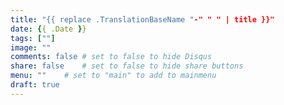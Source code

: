 ```yaml
---
title: "{{ replace .TranslationBaseName "-" " " | title }}"
date: {{ .Date }}
tags: [""]
image: ""
comments: false # set to false to hide Disqus
share: false 	# set to false to hide share buttons
menu: ""	# set to "main" to add to mainmenu
draft: true
---
```

